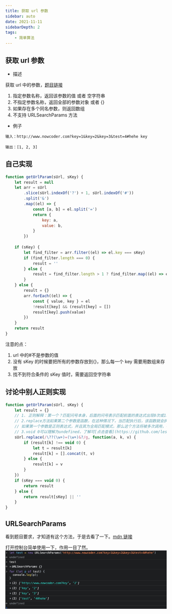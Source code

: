 ```yaml
---
title: 获取 url 参数
sidebar: auto
date: 2021-11-11
sidebarDepth: 2
tags:
    - 简单算法
---
```


## 获取 url 参数

-   描述

获取 url 中的参数，[题目链接](https://www.nowcoder.com/practice/a3ded747e3884a3c86d09d88d1652e10?tpId=2&&tqId=10852&rp=1&ru=/ta/front-end&qru=/ta/front-end/question-ranking)

1. 指定参数名称，返回该参数的值 或者 空字符串
2. 不指定参数名称，返回全部的参数对象 或者 {}
3. 如果存在多个同名参数，则返回数组
4. 不支持 URLSearchParams 方法

-   例子

```
输入：http://www.nowcoder.com?key=1&key=2&key=3&test=4#hehe key

输出：[1, 2, 3]
```

## 自己实现

```js
function getUrlParam(sUrl, sKey) {
    let result = null
    let arr = sUrl
        .slice(sUrl.indexOf('?') + 1, sUrl.indexOf('#'))
        .split('&')
        .map((el) => {
            const [a, b] = el.split('=')
            return {
                key: a,
                value: b,
            }
        })

    if (sKey) {
        let find_filter = arr.filter((el) => el.key === sKey)
        if (find_filter.length === 0) {
            result = ''
        } else {
            result = find_filter.length > 1 ? find_filter.map((el) => el.value) : find_filter[0].value
        }
    } else {
        result = {}
        arr.forEach((el) => {
            const { value, key } = el
            !result[key] && (result[key] = [])
            result[key].push(value)
        })
    }
    return result
}
```

注意的点：

1. url 中的#不是参数的值
2. 没有 sKey 的时候要把所有的参数存放到{}，那么每一个 key 需要用数组来存放
3. 找不到符合条件的 sKey 值时，需要返回空字符串

## 讨论中别人正则实现

```js
function getUrlParam(sUrl, sKey) {
    let result = {}
    // 1. 正则解释：第一个？匹配问号本身，后面的问号表示匹配前面的表达式出现0次或1次，等价于{0,1},\w匹配一个单字字符,等价于 [A-Za-z0-9_]，+匹配前面表达式，出现一次hove多次，等价于{1,}
    // 2.replace方法如果第二个参数是函数，在这种情况下，当匹配执行后，该函数就会执行。 函数的返回值作为替换字符串。
    // 如果第一个参数是正则表达式，并且其为全局匹配模式，那么这个方法将被多次调用，每次匹配都会被调用。其中的第一个参数是匹配到的字符串，后面的参数是在正则表达式中指定的括号子串，有几个括号子串后面那几个参数就对应的子串值
    // 3.void 0可以理解为undefined，了解可[点击查看](https://github.com/lessfish/underscore-analysis/issues/1)
    sUrl.replace(/\??(\w+)=(\w+)&?/g, function(a, k, v) {
        if (result[k] !== void 0) {
            let t = result[k]
            result[k] = [].concat(t, v)
        } else {
            result[k] = v
        }
    })
    if (sKey === void 0) {
        return result
    } else {
        return result[sKey] || ''
    }
}
```

## URLSearchParams

看到题目要求，才知道有这个方法，于是去看了一下。[mdn 链接](https://developer.mozilla.org/zh-CN/docs/Web/API/URLSearchParams)

打开控制台简单使用一下，作用一目了然。
![控制台](https://raw.githubusercontent.com/AprilTong/image/master/img/20211111152836.png)
